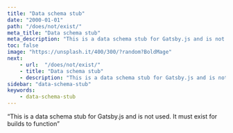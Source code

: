 ```yaml
---
title: "Data schema stub"
date: "2000-01-01"
path: "/does/not/exist/"
meta_title: "Data schema stub"
meta_description: "This is a data schema stub for Gatsby.js and is not used. It must exist for builds to function"
toc: false
image: "https://unsplash.it/400/300/?random?BoldMage"
next:
    - url:  "/does/not/exist/"
    - title: "Data schema stub"
    - description: "This is a data schema stub for Gatsby.js and is not used. It must exist for builds to function"
sidebar: "data-schema-stub"
keywords:
    - data-schema-stub
---
```


 “This is a data schema stub for Gatsby.js and is not used. It must exist for builds to function”